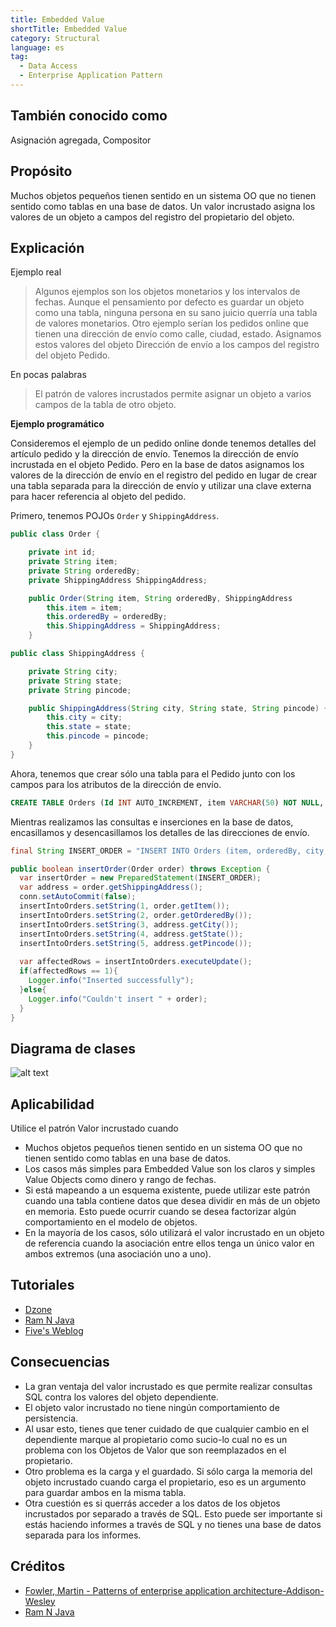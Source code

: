 ```yaml
---
title: Embedded Value
shortTitle: Embedded Value
category: Structural
language: es
tag:
  - Data Access
  - Enterprise Application Pattern
---
```


## También conocido como

Asignación agregada, Compositor

## Propósito

Muchos objetos pequeños tienen sentido en un sistema OO que no tienen sentido como tablas en una base de datos. Un valor
incrustado asigna los valores de un objeto a campos del registro del propietario del objeto.

## Explicación

Ejemplo real

> Algunos ejemplos son los objetos monetarios y los intervalos de fechas. Aunque el pensamiento por defecto es guardar
> un objeto como una tabla, ninguna persona en su sano juicio querría una tabla de valores monetarios.
> Otro ejemplo serían los pedidos online que tienen una dirección de envío como calle, ciudad, estado. Asignamos estos
> valores del objeto Dirección de envío a los campos del registro del objeto Pedido.

En pocas palabras

> El patrón de valores incrustados permite asignar un objeto a varios campos de la tabla de otro objeto.

**Ejemplo programático**

Consideremos el ejemplo de un pedido online donde tenemos detalles del artículo pedido y la dirección de envío. Tenemos
la dirección de envío incrustada en el objeto Pedido. Pero en la base de datos asignamos los valores de la dirección de
envío en el registro del pedido en lugar de crear una tabla separada para la dirección de envío y utilizar una clave
externa para hacer referencia al objeto del pedido.

Primero, tenemos POJOs `Order` y `ShippingAddress`.

```java
public class Order {

    private int id;
    private String item;
    private String orderedBy;
    private ShippingAddress ShippingAddress;

    public Order(String item, String orderedBy, ShippingAddress           ShippingAddress) {
        this.item = item;
        this.orderedBy = orderedBy;
        this.ShippingAddress = ShippingAddress;
    }
```

```java
public class ShippingAddress {

    private String city;
    private String state;
    private String pincode;

    public ShippingAddress(String city, String state, String pincode) {
        this.city = city;
        this.state = state;
        this.pincode = pincode;
    }
}
```

Ahora, tenemos que crear sólo una tabla para el Pedido junto con los campos para los atributos de la dirección de envío.

```Sql
CREATE TABLE Orders (Id INT AUTO_INCREMENT, item VARCHAR(50) NOT NULL, orderedBy VARCHAR(50) city VARCHAR(50), state VARCHAR(50), pincode CHAR(6) NOT NULL, PRIMARY KEY(Id))
```

Mientras realizamos las consultas e inserciones en la base de datos, encasillamos y desencasillamos los detalles de las
direcciones de envío.

```java
final String INSERT_ORDER = "INSERT INTO Orders (item, orderedBy, city, state, pincode) VALUES (?, ?, ?, ?, ?)";

public boolean insertOrder(Order order) throws Exception {
  var insertOrder = new PreparedStatement(INSERT_ORDER);
  var address = order.getShippingAddress();
  conn.setAutoCommit(false);
  insertIntoOrders.setString(1, order.getItem());
  insertIntoOrders.setString(2, order.getOrderedBy());
  insertIntoOrders.setString(3, address.getCity());
  insertIntoOrders.setString(4, address.getState());
  insertIntoOrders.setString(5, address.getPincode());
  
  var affectedRows = insertIntoOrders.executeUpdate();
  if(affectedRows == 1){
    Logger.info("Inserted successfully");
  }else{
    Logger.info("Couldn't insert " + order);
  }
}
```

## Diagrama de clases

![alt text](./etc/embedded-value.urm.png "Embedded value class diagram")

## Aplicabilidad

Utilice el patrón Valor incrustado cuando

* Muchos objetos pequeños tienen sentido en un sistema OO que no tienen sentido como tablas en una base de datos.
* Los casos más simples para Embedded Value son los claros y simples Value Objects como dinero y rango de fechas.
* Si está mapeando a un esquema existente, puede utilizar este patrón cuando una tabla contiene datos que desea dividir
  en más de un objeto en memoria. Esto puede ocurrir cuando se desea factorizar algún comportamiento en el modelo de
  objetos.
* En la mayoría de los casos, sólo utilizará el valor incrustado en un objeto de referencia cuando la asociación entre
  ellos tenga un único valor en ambos extremos (una asociación uno a uno).

## Tutoriales

* [Dzone](https://dzone.com/articles/practical-php-patterns/practical-php-patterns-3)
* [Ram N Java](https://ramj2ee.blogspot.com/2013/08/embedded-value-design-pattern.html)
* [Five's Weblog](https://powerdream5.wordpress.com/2007/10/09/embedded-value/)

## Consecuencias

* La gran ventaja del valor incrustado es que permite realizar consultas SQL contra los valores del objeto dependiente.
* El objeto valor incrustado no tiene ningún comportamiento de persistencia.
* Al usar esto, tienes que tener cuidado de que cualquier cambio en el dependiente marque al propietario como sucio-lo
  cual no es un problema con los Objetos de Valor que son reemplazados en el propietario.
* Otro problema es la carga y el guardado. Si sólo carga la memoria del objeto incrustado cuando carga el propietario,
  eso es un argumento para guardar ambos en la misma tabla.
* Otra cuestión es si querrás acceder a los datos de los objetos incrustados por separado a través de SQL. Esto puede
  ser importante si estás haciendo informes a través de SQL y no tienes una base de datos separada para los informes.

## Créditos

* [Fowler, Martin - Patterns of enterprise application architecture-Addison-Wesley](https://www.amazon.com/Patterns-Enterprise-Application-Architecture-Martin/dp/0321127420)
* [Ram N Java](https://ramj2ee.blogspot.com/2013/08/embedded-value-design-pattern.html)